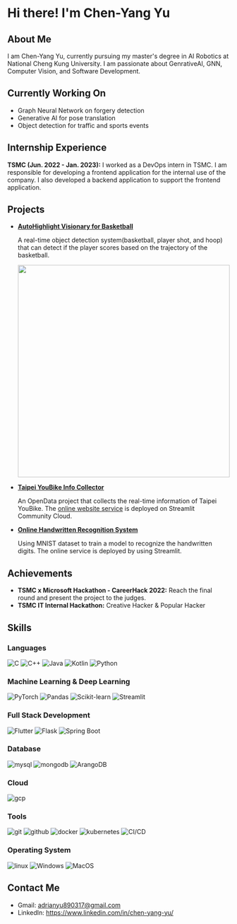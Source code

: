 # Hi there! I'm Chen-Yang Yu

## About Me

I am Chen-Yang Yu, currently pursuing my master's degree in AI Robotics at National Cheng Kung University. I am passionate about GenrativeAI, GNN, Computer Vision, and Software Development.

## Currently Working On

- Graph Neural Network on forgery detection
- Generative AI for pose translation
- Object detection for traffic and sports events

## Internship Experience

**TSMC (Jun. 2022 - Jan. 2023):**
I worked as a DevOps intern in TSMC. I am responsible for developing a frontend application for the internal use of the company. I also developed a backend application to support the frontend application.

## Projects

- **[AutoHighlight Visionary for Basketball](https://github.com/LittleFish-Coder/autohighlight-visionary)**

    A real-time object detection system(basketball, player shot, and hoop) that can detect if the player scores based on the trajectory of the basketball.
    
    <img src="https://github.com/LittleFish-Coder/autohighlight-visionary/blob/master/src/scoring.gif?raw=true" width="480">

- **[Taipei YouBike Info Collector](https://github.com/LittleFish-Coder/youbike-info-collector)**

    An OpenData project that collects the real-time information of Taipei YouBike. The [online website service](https://youbike-info-collector.streamlit.app/) is deployed on Streamlit Community Cloud.

- **[Online Handwritten Recognition System](https://littlefish-coder-mnist-classifier.streamlit.app/)**
    
    Using MNIST dataset to train a model to recognize the handwritten digits. The online service is deployed by using Streamlit.

## Achievements

- **TSMC x Microsoft Hackathon - CareerHack 2022:** Reach the final round and present the project to the judges.
- **TSMC IT Internal Hackathon:** Creative Hacker & Popular Hacker

## Skills

### Languages

![C](https://img.shields.io/badge/C-00599C?style=for-the-badge&logo=c&logoColor=white)
![C++](https://img.shields.io/badge/C++-00599C?style=for-the-badge&logo=c%2B%2B&logoColor=white)
![Java](https://img.shields.io/badge/Java-007396?style=for-the-badge&logo=java&logoColor=white)
![Kotlin](https://img.shields.io/badge/Kotlin-0095D5?style=for-the-badge&logo=kotlin&logoColor=white)
![Python](https://img.shields.io/badge/Python-3776AB?style=for-the-badge&logo=python&logoColor=white)

### Machine Learning & Deep Learning

![PyTorch](https://img.shields.io/badge/PyTorch-EE4C2C?style=for-the-badge&logo=pytorch&logoColor=white)
![Pandas](https://img.shields.io/badge/Pandas-150458?style=for-the-badge&logo=pandas&logoColor=white)
![Scikit-learn](https://img.shields.io/badge/Scikit_learn-F7931E?style=for-the-badge&logo=scikit-learn&logoColor=white)
![Streamlit](https://img.shields.io/badge/Streamlit-FF4B4B?style=for-the-badge&logo=streamlit&logoColor=white)

### Full Stack Development

![Flutter](https://img.shields.io/badge/Flutter-02569B?style=for-the-badge&logo=flutter&logoColor=white)
![Flask](https://img.shields.io/badge/Flask-000000?style=for-the-badge&logo=flask&logoColor=white)
![Spring Boot](https://img.shields.io/badge/Spring_Boot-6DB33F?style=for-the-badge&logo=spring-boot&logoColor=white)

### Database

![mysql](https://img.shields.io/badge/Mysql-4479A1?style=for-the-badge&logo=mysql&logoColor=white)
![mongodb](https://img.shields.io/badge/Mongodb-47A248?style=for-the-badge&logo=mongodb&logoColor=white)
![ArangoDB](https://img.shields.io/badge/ArangoDB-4AAE49?style=for-the-badge&logo=arangodb&logoColor=white)

### Cloud

![gcp](https://img.shields.io/badge/GCP-4285F4?style=for-the-badge&logo=google-cloud&logoColor=white)

### Tools

![git](https://img.shields.io/badge/Git-F05032?style=for-the-badge&logo=git&logoColor=white)
![github](https://img.shields.io/badge/GitHub-181717?style=for-the-badge&logo=github&logoColor=white)
![docker](https://img.shields.io/badge/Docker-2496ED?style=for-the-badge&logo=docker&logoColor=white)
![kubernetes](https://img.shields.io/badge/Kubernetes-326CE5?style=for-the-badge&logo=kubernetes&logoColor=white)
![CI/CD](https://img.shields.io/badge/CI/CD-000000?style=for-the-badge&logo=github-actions&logoColor=white)

### Operating System

![linux](https://img.shields.io/badge/Linux-FCC624?style=for-the-badge&logo=linux&logoColor=black)
![Windows](https://img.shields.io/badge/Windows-0078D6?style=for-the-badge&logo=windows&logoColor=white)
![MacOS](https://img.shields.io/badge/MacOS-000000?style=for-the-badge&logo=apple&logoColor=white)

## Contact Me

- Gmail: adrianyu890317@gmail.com
- LinkedIn: https://www.linkedin.com/in/chen-yang-yu/
